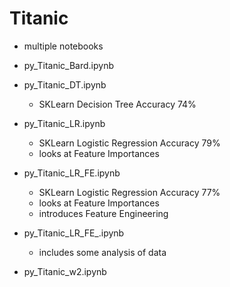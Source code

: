 # Titanic
- multiple notebooks

- py_Titanic_Bard.ipynb

- py_Titanic_DT.ipynb
    - SKLearn Decision Tree Accuracy 74%

- py_Titanic_LR.ipynb
    - SKLearn Logistic Regression Accuracy 79%
    - looks at Feature Importances

- py_Titanic_LR_FE.ipynb
    - SKLearn Logistic Regression Accuracy 77%
    - looks at Feature Importances
    - introduces Feature Engineering

- py_Titanic_LR_FE_.ipynb
    - includes some analysis of data

- py_Titanic_w2.ipynb